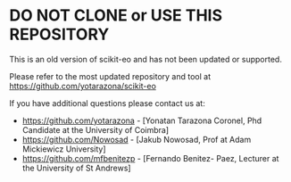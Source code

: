 <!-- #region -->
# DO NOT CLONE or USE THIS REPOSITORY 

This is an old version of scikit-eo and has not been updated or supported.

Please refer to the most updated repository and tool at 
https://github.com/yotarazona/scikit-eo


If you have additional questions please contact us at:

* https://github.com/yotarazona - [Yonatan Tarazona Coronel, Phd Candidate at the University of Coimbra]
* https://github.com/Nowosad  - [Jakub Nowosad, Prof at Adam Mickiewicz University]
* https://github.com/mfbenitezp - [Fernando Benitez- Paez, Lecturer at the University of St Andrews]


